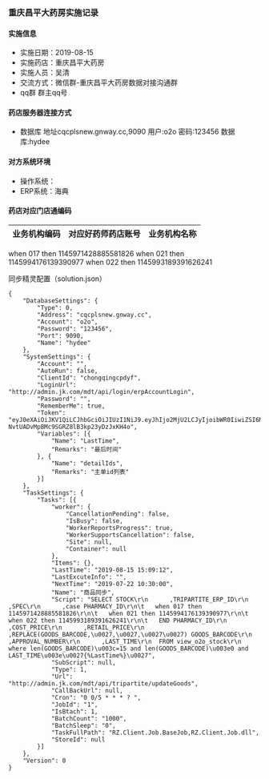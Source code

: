 ### 重庆昌平大药房实施记录

#### 实施信息
- 实施日期：2019-08-15
- 实施药店：重庆昌平大药房
- 实施人员：吴清
- 交流方式：微信群-重庆昌平大药房数据对接沟通群
- qq群 群主qq号 

#### 药店服务器连接方式

 - 数据库
   地址cqcplsnew.gnway.cc,9090
   用户:o2o
   密码:123456
   数据库:hydee
     

#### 对方系统环境
- 操作系统：
- ERP系统：海典

#### 药店对应门店通编码

业务机构编码 | 对应好药师药店账号| 业务机构名称
---|---|---
when 017 then 1145971428885581826
when 021 then 1145994176139390977
when 022 then 1145993189391626241


同步精灵配置（solution.json）
```
{
	"DatabaseSettings": {
		"Type": 0,
		"Address": "cqcplsnew.gnway.cc",
		"Account": "o2o",
		"Password": "123456",
		"Port": 9090,
		"Name": "hydee"
	},
	"SystemSettings": {
		"Account": "",
		"AutoRun": false,
		"ClientId": "chongqingcpdyf",
		"LoginUrl": "http://admin.jk.com/mdt/api/login/erpAccountLogin",
		"Password": "",
		"RememberMe": true,
		"Token": "eyJ0eXAiOiJKV1QiLCJhbGciOiJIUzI1NiJ9.eyJhIjo2MjU2LCJyIjoibWR0IiwiZSI6MjI2NiwidiI6MCwiZXhwIjoxNTk3Mzg4OTQ3LCJpYXQiOjE1NjU4NTI5NDd9.rhfgO_7K-NvtUADvMpBMc9SGRZ8lB3kp23yDzJxKH4o",
		"Variables": [{
			"Name": "LastTime",
			"Remarks": "最后时间"
		}, {
			"Name": "detailIds",
			"Remarks": "主单id列表"
		}]
	},
	"TaskSettings": {
		"Tasks": [{
			"worker": {
				"CancellationPending": false,
				"IsBusy": false,
				"WorkerReportsProgress": true,
				"WorkerSupportsCancellation": false,
				"Site": null,
				"Container": null
			},
			"Items": {},
			"LastTime": "2019-08-15 15:09:12",
			"LastExcuteInfo": "",
			"NextTime": "2019-07-22 10:30:00",
			"Name": "商品同步",
			"Script": "SELECT STOCK\r\n      ,TRIPARTITE_ERP_ID\r\n      ,SPEC\r\n      ,case PHARMACY_ID\r\n\t   when 017 then 1145971428885581826\r\n\t   when 021 then 1145994176139390977\r\n\t   when 022 then 1145993189391626241\r\n\t   END PHARMACY_ID\r\n      ,COST_PRICE\r\n      ,RETAIL_PRICE\r\n      ,REPLACE(GOODS_BARCODE,\u0027,\u0027,\u0027\u0027) GOODS_BARCODE\r\n      ,APPROVAL_NUMBER\r\n      ,LAST_TIME\r\n  FROM view_o2o_stock\r\n  where len(GOODS_BARCODE)\u003c=15 and len(GOODS_BARCODE)\u003e0 and LAST_TIME\u003e\u0027{%LastTime%}\u0027",
			"SubScript": null,
			"Type": 1,
			"Url": "http://admin.jk.com/mdt/api/tripartite/updateGoods",
			"CallBackUrl": null,
			"Cron": "0 0/5 * * * ? ",
			"JobId": "1",
			"IsBtach": 1,
			"BatchCount": "1000",
			"BatchSleep": "0",
			"TaskFullPath": "RZ.Client.Job.BaseJob,RZ.Client.Job.dll",
			"StoreId": null
		}]
	},
	"Version": 0
}
```